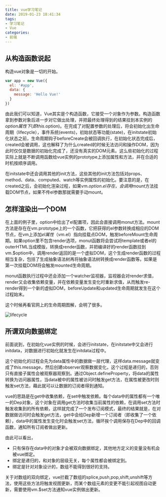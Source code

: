 ```yaml
---
title: vue学习笔记
date: 2019-01-23 18:41:34
tags:
- 学习笔记
- Vue
categories: 
- 前端
---
```

<!-- more -->
## 从构造函数说起

构造vue对象是一切的开始。
```javascript
var app = new Vue({
  el: '#app',
  data: {
    message: 'Hello Vue!'
  }
})
```

由此我们可以知道，Vue其实是个构造函数，它接受一个对象作为参数。构造函数拿到参数对象后进一步对它做出处理，并把最终处理得到的结果挂到本实例的$option属性下(即this.$option)。在完成了对配置参数的处理后，将会初始化出生命周期（lifecycle），事件系统(events)，初始状态等功能(state)，在initstate初始化状态之前，生命周期钩子beforeCreate会被回调执行，在初始化状态完成后，created会被调用，这也解释了为什么created的时候无法访问和操作DOM，因为此时仅仅是数据的初始化完成了，还没有真实的DOM元素。这么些初始化的过程实际上就是不断调用函数给vue实例的prototype上添加属性和方法，并在合适的时机按顺序调用。

在initstate中还会调用其他的init方法，这些其他的init方法包括对props、method、data、computed、watch等实例属性的初始化。要注意的是，在created之后，会初始化渲染过程，如果vm.$option.el存在，会调用$mount方法挂载DOM节点，如果不传el参数那就需要手动mount。

## 怎样渲染出一个DOM

在上面的例子里，option中给出了el配置项，因此会直接调用monut方法。mount方法是存在在vm.prototype上的一个函数，它把获得的el参数转换成相应的DOM节点，在vm上添加$el属性（vm.$el）指向挂载点DOM，触发beforeMount生命周期。如果option里不包含render选项，monut函数将会尝试将template或者el的outerHTML当成模版，转换成render函数，并把编译好的render函数挂到vm.$option中，调用render返回的是一个虚拟DOM，这个生成render函数的过程相当复杂，包括了生成抽象语法树再将抽象语法树转换成render函数等。如果是第一次挂载DOM将会触发mounted生命周期。

monut函数执行过程中还会添加一个watcher监视器，监视器会对render求值，render又会收集依赖变量，并在依赖变量发生变化时重新求值，从而触发re-render得到一个新的虚拟DOM，beforeUpdate和updated生命周期就发生在这个过程始末。

这个时候再看官网上的生命周期图解，会明了很多。

![lifecycle](https://cn.vuejs.org/images/lifecycle.png)

## 所谓双向数据绑定



前面说到，在初始化vue实例的时候，会进行initstate，在initstate中又会进行initdata，对数据进行初始化就发生在initdata过程中。

这个初始化的过程会先为data属性中的数据做一层代理，这样data.message就变成了this.message，然后创建observer观察数据变化，这个过程是递归的，否则只有直接子属性会被观察器观察到。通过Object.defineProperty，将data的属性转换为访问器属性，当data被中的属性被访问时触发get方法，在属性被更改时则触发set方法，藉此就可以让数据的订阅者得到通知。

vue的思路是在get中收集依赖，在set中触发依赖。每个data中的属性都有一个唯一的Dep对象，这个对象在调用get方法时收集当前属性的依赖，在调用set方法时触发收集到的所有依赖，这样就完成了一个发布订阅模式，最终的结果就是，在对数据做访问时会触发get方法，get中会给Dep新增一个订阅者（即收集了一个依赖），data中的属性发生变化时会触发set方法，循环挨个调用保存在Dep中的回调函数，通知所有订阅者做出更新。

由此可以看出，

- 只有保存在data中的对象才会被双向数据绑定，其他地方定义的变量没有机会被vue绑定。
- 绑定是递归的，和对象的层级无关，每个属性都会被绑定到。
- 绑定是针对对象设计的，数组不能得到很好的支持。

关于对数组的双向绑定，vue拦截了数组的splice,push,pop,shift,unshift等方法，使用这些方法将触发视图更新，而某个数组元素的变更不能引起视图自动更新，需要使用vm.$set方法通知vue实例做出更新。